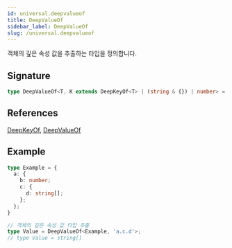 ```yaml
---
id: universal.deepvalueof
title: DeepValueOf
sidebar_label: DeepValueOf
slug: /universal.deepvalueof
---
```






객체의 깊은 속성 값을 추출하는 타입을 정의합니다.

## Signature

```typescript
type DeepValueOf<T, K extends DeepKeyOf<T> | (string & {}) | number> = K extends keyof T ? T[K] : K extends `${infer Key}.${infer Rest}` ? T extends Array<any> ? Key extends `${number}` ? DeepValueOf<T[`${number}`], Rest> : never : Key extends keyof T ? undefined extends T[Key] ? DeepValueOf<NonNullable<T[Key]>, Rest> | undefined : null extends T[Key] ? DeepValueOf<NonNullable<T[Key]>, Rest> | undefined : DeepValueOf<T[Key], Rest> : never : never;
```
## References
 [DeepKeyOf](./universal.deepkeyof), [DeepValueOf](./universal.deepvalueof)

## Example


```typescript
type Example = {
  a: {
    b: number;
    c: {
      d: string[];
    };
  };
}

// 객체의 깊은 속성 값 타입 추출
type Value = DeepValueOf<Example, 'a.c.d'>;
// type Value = string[]
```

